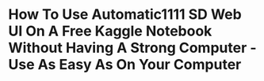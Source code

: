 # How To Use Automatic1111 SD Web UI On A Free Kaggle Notebook Without Having A Strong Computer - Use As Easy As On Your Computer
